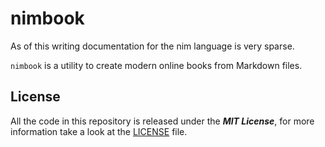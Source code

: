 # nimbook

As of this writing documentation for the nim language is very sparse.

`nimbook` is a utility to create modern online books from Markdown files.

## License

All the code in this repository is released under the ***MIT License***, for more information take a look at the [LICENSE] file.

[LICENSE]: https://github.com/HyperEntangledQubit/nimbook/blob/master/LICENSE
